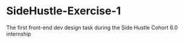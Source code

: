 # SideHustle-Exercise-1
The first front-end dev design task during the Side Hustle Cohort 6.0 internship
